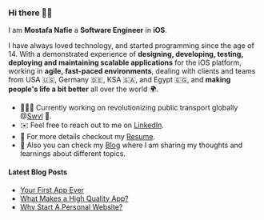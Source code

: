 ### Hi there 👋🏻 

I am **Mostafa Nafie** a **Software Engineer** in **iOS**.

I have always loved technology, and started programming since the age of 14. With a demonstrated experience of **designing, developing, testing, deploying and maintaining scalable applications** for the iOS platform, working in **agile, fast-paced environments**, dealing with clients and teams from USA 🇺🇸, Germany 🇩🇪, KSA 🇸🇦, and Egypt 🇪🇬, and **making people's life a bit better** all over the world 🌍.

- 👨🏻‍💻 Currently working on revolutionizing public transport globally @[Swvl](https://www.swvl.com/) 🚐.
- ✉️ Feel free to reach out to me on [LinkedIn](https://www.linkedin.com/in/mostafanafie/).
- 🔖 For more details checkout my [Resume](https://nafie.herokuapp.com/resume.html).
- 📒 Also you can check my [Blog](https://nafie.dev/) where I am sharing my thoughts and learnings about different topics.

#### Latest Blog Posts
<!-- BLOG-POST-LIST:START -->
- [Your First App Ever](https://nafie.herokuapp.com/blog/your-first-app-ever)
- [What Makes a High Quality App?](https://nafie.herokuapp.com/blog/what-makes-high-quality-app)
- [Why Start A Personal Website?](https://nafie.herokuapp.com/blog/why-start-a-personal-website)
<!-- BLOG-POST-LIST:END -->
